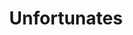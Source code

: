 ---
draft: false
slug: unfortunates-5b5e9799
title: Unfortunates
type: books
params:
  authors:
  - J. K. Chukwu
  bookTitle: Unfortunates
  book_description: 'An edgy, bitingly funny debut about a queer, half-Nigerian college
    sophomore who, enraged and exhausted by the racism at her elite college, sets
    out to find truth about The  Unfortunates—the unlucky subset of Black undergrads
    who have been mysteriously dying. Sahara is Not Okay. Entering her sophomore year
    at Elite University, she feels like a failure: her body is too curvy, her love
    life is nonexistent, her family is disappointed in her, her grades are terrible,
    and, well, the few Black classmates she has just keep dying. Sahara is close to
    giving up, herself: her depression is, as she says, her only “Life Partner.”And
    this narrative—taking the form of an irreverent, piercing “thesis” to the university
    committee that will judge her—is meant to be a final unfurling of her singular,
    unforgettable voice before her own inevitable disappearance and death. But over
    the course of this wild sophomore year, and supported by her eccentric community
    of BIPOC women, Sahara will eventually find hope, answers, and an unexpected redemption.'
  cover: https://images-na.ssl-images-amazon.com/images/S/compressed.photo.goodreads.com/books/1641777650i/58312003.jpg
  isbn: '9780358623410'
  languages:
  - Английский
  goodreads_link: https://www.goodreads.com/book/show/58312003-the-unfortunates
  page_count: '256'
  publication_year: '2022'
  russian_audioversion: 'no'
  russian_translation_status: unknown
  short_book_description: An edgy, bitingly funny debut about a queer, half-Nigerian
    college sophomore who, enraged and exhausted by the racism at her elite college,
    sets out to find truth about The Unfortunates—the unlucky subset of Black undergrads
    who have been mysteriously dying...
  tags:
  - LGBTQ+
  - adult fiction
  - contemporary
  - fiction
  - lesbian
  - literary fiction
  - queer
---